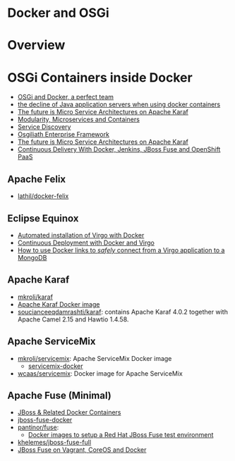 ﻿Docker and OSGi
===============

# Overview

# OSGi Containers inside Docker

- [OSGi and Docker, a perfect team](http://paulbakker.io/docker/docker-osgi/)
- [the decline of Java application servers when using docker containers](https://blog.fabric8.io/the-decline-of-java-application-servers-when-using-docker-containers-edbe032e1f30#.e0izbwe3x)
- [The future is Micro Service Architectures on Apache Karaf](http://blog.eisele.net/2014/10/the-future-is-micro-service-architectures-with-apache-karaf.html)
- [Modularity, Microservices and Containers](https://jaxenter.com/modularity-microservices-and-containers-124086.html)
- [Service Discovery](http://www.codemonkey.nl/discovery/)
- [Osgiliath Enterprise Framework](http://osgiliathenterprise.github.io/projects.documentations/products/osgiliath-enterprise-framework/)
- [The future is Micro Service Architectures on Apache Karaf](http://blog.eisele.net/2014/10/the-future-is-micro-service-architectures-with-apache-karaf.html)
- [Continuous Delivery With Docker, Jenkins, JBoss Fuse and OpenShift PaaS](http://blog.christianposta.com/demo/continuous-delivery-with-jenkins-gerrit-jboss-fuse-and-openshift-paas/)

## Apache Felix

- [lathil/docker-felix](https://hub.docker.com/r/lathil/docker-felix/~/dockerfile/)

## Eclipse Equinox

- [Automated installation of Virgo with Docker](http://eclipsesource.com/blogs/2013/07/03/automated-installation-of-virgo-with-docker/)
- [Continuous Deployment with Docker and Virgo](http://eclipsesource.com/blogs/2013/10/25/continuous-deployment-with-docker-and-virgo/)
- [How to use Docker links to *safely* connect from a Virgo application to a MongoDB](http://eclipsesource.com/blogs/2014/02/27/how-to-use-docker-links-to-safely-connect-from-a-virgo-application-to-a-mongodb/)

## Apache Karaf

- [mkroli/karaf](https://hub.docker.com/r/mkroli/karaf/~/dockerfile/)
- [Apache Karaf Docker image](https://github.com/mkroli/karaf-docker)
- [soucianceeqdamrashti/karaf](https://hub.docker.com/r/soucianceeqdamrashti/karaf/): contains Apache Karaf 4.0.2 together with Apache Camel 2.15 and Hawtio 1.4.58.

## Apache ServiceMix

- [mkroli/servicemix](https://hub.docker.com/r/mkroli/servicemix/): Apache ServiceMix Docker image
    - [servicemix-docker](https://github.com/mkroli/servicemix-docker)
- [wcaas/servicemix](https://hub.docker.com/r/wcaas/servicemix/): Docker image for Apache ServiceMix

## Apache Fuse (Minimal)

- [JBoss & Related Docker Containers](https://github.com/bsaunder/docker-containers)
- [jboss-fuse-docker](https://github.com/jboss-fuse/jboss-fuse-docker)
- [pantinor/fuse](https://hub.docker.com/r/pantinor/fuse/):
    - [Docker images to setup a Red Hat JBoss Fuse test environment](https://github.com/paoloantinori/dockerfiles/tree/master/centos/fuse)
- [khelemes/jboss-fuse-full](https://hub.docker.com/r/khelemes/jboss-fuse-full/)
- [JBoss Fuse on Vagrant, CoreOS and Docker](http://www.schlaepfer.com/?p=132)
